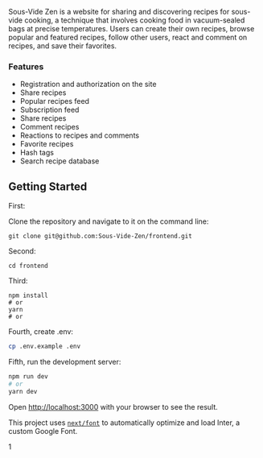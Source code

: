 Sous-Vide Zen is a website for sharing and discovering recipes for sous-vide cooking, a technique that involves cooking food in vacuum-sealed bags at precise temperatures. Users can create their own recipes, browse popular and featured recipes, follow other users, react and comment on recipes, and save their favorites.

### Features

- Registration and authorization on the site
- Share recipes
- Popular recipes feed
- Subscription feed
- Share recipes
- Comment recipes
- Reactions to recipes and comments
- Favorite recipes
- Hash tags
- Search recipe database

## Getting Started

First:

Clone the repository and navigate to it on the command line:

```shell
git clone git@github.com:Sous-Vide-Zen/frontend.git
```

Second:

```shell
cd frontend
```

Third: 

```shell
npm install
# or
yarn
# or
```

Fourth, create .env:

```bash
cp .env.example .env
```

Fifth, run the development server:

```bash
npm run dev
# or
yarn dev
```

Open [http://localhost:3000](http://localhost:3000) with your browser to see the result.

This project uses [`next/font`](https://nextjs.org/docs/basic-features/font-optimization) to automatically optimize and load Inter, a custom Google Font.

1
